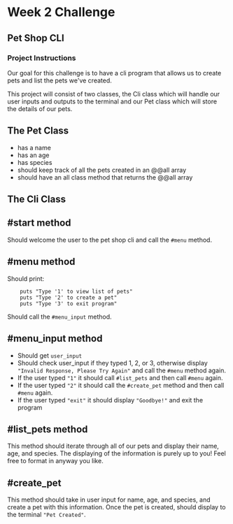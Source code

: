 # Week 2 Challenge

## Pet Shop CLI

### **Project Instructions**

Our goal for this challenge is to have a cli program that allows us to create pets and list the pets we've created.

This project will consist of two classes, the Cli class which will handle our user inputs and outputs to the terminal and our Pet class which will store the details of our pets.


## **The Pet Class**
- has a name
- has an age
- has species
- should keep track of all the pets created in an @@all array
- should have an all class method that returns the @@all array

## **The Cli Class**

## #start method
Should welcome the user to the pet shop cli and call the `#menu` method.

## #menu method
Should print:
```
    puts "Type '1' to view list of pets"
    puts "Type '2' to create a pet"
    puts "Type '3' to exit program"
```

Should call the `#menu_input` method.

## #menu_input method
- Should get `user_input`
- Should check user_input if they typed 1, 2, or 3, otherwise display `"Invalid Response, Please Try Again"` and call the `#menu` method again.
- If the user typed `"1"` it should call `#list_pets` and then call `#menu` again.
- If the user typed `"2"` it should call the `#create_pet` method and then call `#menu` again.
- If the user typed `"exit"` it should display `"Goodbye!"` and exit the program

## #list_pets method
This method should iterate through all of our pets and display their name, age, and species. The displaying of the information is purely up to you! Feel free to format in anyway you like.

## #create_pet

This method should take in user input for name, age, and species, and create a pet with this information. Once the pet is created, should display to the terminal `"Pet Created"`.